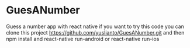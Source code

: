 # GuesANumber
Guess a number app with react native
if you want to try this code you can clone this project
https://github.com/yuslianto/GuesANumber.git
and then
npm install and 
react-native run-android or react-native run-ios
